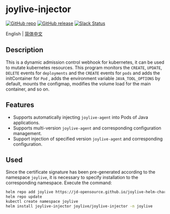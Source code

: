 # joylive-injector

[![GitHub repo](https://img.shields.io/badge/GitHub-repo-blue)](https://github.com/jd-opensource/joylive-injector)
[![GitHub release](https://img.shields.io/github/release/jd-opensource/joylive-injector.svg)](https://github.com/jd-opensource/joylive-injector/releases)
[![Slack Status](https://img.shields.io/badge/slack-join_chat-white.svg?logo=slack&style=social)](https://joylivehq.slack.com)

English | [简体中文](./README-zh.md)

## Description
This is a dynamic admission control webhook for kubernetes, it can be used to mutate kubernetes resources.
This program monitors the `CREATE`, `UPDATE`, `DELETE` events for `deployments` and the `CREATE` events for `pods` and adds the initContainer for `Pod` , adds the environment variable `JAVA_TOOL_OPTIONS` by default, mounts the configmap, modifies the volume load for the main container, and so on.

## Features
- Supports automatically injecting `joylive-agent` into Pods of Java applications.
- Supports multi-version `joylive-agent` and corresponding configuration management.
- Support injection of specified version `joylive-agent` and corresponding configuration.

## Used
Since the certificate signature has been pre-generated according to the namespace `joylive`, it is necessary to specify installation to the corresponding namespace. Execute the command:
```bash
helm repo add joylive https://jd-opensource.github.io/joylive-helm-charts
helm repo update
kubectl create namespace joylive
helm install joylive-injector joylive/joylive-injector -n joylive
```

